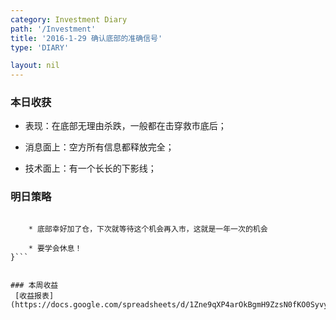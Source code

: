 ```yaml
---
category: Investment Diary
path: '/Investment'
title: '2016-1-29 确认底部的准确信号'
type: 'DIARY'

layout: nil
---
```


### 本日收获

* 表现：在底部无理由杀跌，一般都在击穿救市底后；

* 消息面上：空方所有信息都释放完全；

* 技术面上：有一个长长的下影线；


### 明日策略

```{
    
    * 底部幸好加了仓，下次就等待这个机会再入市，这就是一年一次的机会
    
    * 要学会休息！
}```


### 本周收益
 [收益报表](https://docs.google.com/spreadsheets/d/1Zne9qXP4arOkBgmH9ZzsN0fKO0SyvyuPbR15fun_3Qc/edit#gid=0).
